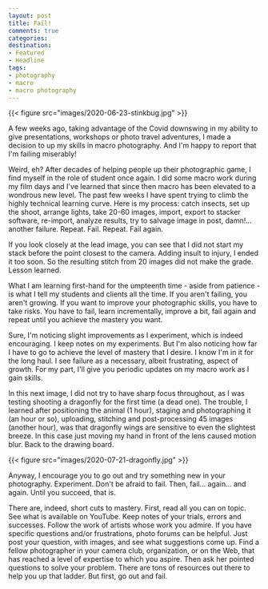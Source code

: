 ```yaml
---
layout: post
title: Fail!
comments: true
categories: 
destination: 
- Featured
- Headline
tags:
- photography
- macro
- macro photography
---
```


{{< figure src="images/2020-06-23-stinkbug.jpg" >}}

A few weeks ago, taking advantage of the Covid downswing in my ability to give presentations, workshops or photo travel adventures, I made a decision to up my skills in macro photography. And I'm happy to report that I'm failing miserably!

Weird, eh? After decades of helping people up their photographic game, I find myself in the role of student once again. I did some macro work during my film days and I've learned that since then macro has been elevated to a wondrous new level. The past few weeks I have spent trying to climb the highly technical learning curve. Here is my process:  catch insects, set up the shoot, arrange lights, take 20-60 images, import, export to stacker software, re-import, analyze results, try to salvage image in post, damn!...  another failure. Repeat. Fail. Repeat. Fail again. 

If you look closely at the lead image, you can see that I did not start my stack before the point closest to the camera. Adding insult to injury, I ended it too soon. So the resulting stitch from 20 images did not make the grade. Lesson learned. 

What I am learning first-hand for the umpteenth time - aside from patience -  is what I tell my students and clients all the time. If you aren't failing, you aren't growing.  If you want to improve your photographic skills, you have to take risks. You have to fail, learn incrementally, improve a bit, fail again and repeat until you achieve the mastery you want.

Sure, I'm noticing slight improvements as I experiment, which is indeed encouraging. I keep notes on my experiments. But I'm also noticing how far I have to go to achieve the level of mastery that I desire. I know I'm in it for the long haul. I see failure as a necessary, albeit frustrating, aspect of growth. For my part, I'll give you periodic updates on my macro work as I gain skills. 

In this next image, I did not try to have sharp focus throughout, as I was testing shooting a dragonfly for the first time (a dead one). The trouble, I learned after positioning the animal (1 hour), staging and photographing it (an hour or so), uploading, stitching and post-processing 45 images (another hour), was that dragonfly wings are sensitive to even the slightest breeze. In this case just moving my hand in front of the lens caused motion blur. Back to the drawing board. 

{{< figure src="images/2020-07-21-dragonfly.jpg" >}}

Anyway, I encourage you to go out and try something new in your photography. Experiment. Don't be afraid to fail. Then, fail... again... and again. Until you succeed, that is. 

There are, indeed, short cuts to mastery. First, read all you can on topic. See what is available on YouTube. Keep notes of your trials, errors and successes. Follow the work of artists whose work you admire. If you have specific questions and/or frustrations, photo forums can be helpful. Just post your question, with images, and see what suggestions come up. Find a fellow photographer in your camera club, organization, or on the Web, that has reached a level of expertise to which you aspire. Then ask her pointed questions to solve your problem. There are tons of resources out there to help you up that ladder. But first, go out and fail. 

